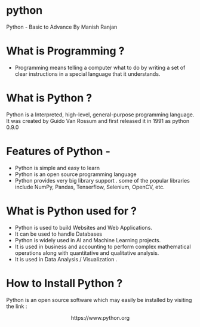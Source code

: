  # python
Python - Basic to Advance By Manish Ranjan

# What is Programming ?
- Programming means telling a computer what to do by writing a set of clear instructions in a special language that it understands.

# What is Python ?
Python is a Interpreted, high-level, general-purpose programming language. <br>
It was created by Guido Van Rossum and first released it in 1991 as python 0.9.0

# Features of Python -
- Python is simple and easy to learn <br>
- Python is an open source programming language <br>
- Python provides very big library support . some of the popular libraries include NumPy, Pandas, Tenserflow, Selenium, OpenCV, etc.

# What is Python used for ?
- Python is used to build Websites and Web Applications.
- It can be used to handle Databases
- Python is widely used in AI and Machine Learning projects.
- It is used in business and accounting to perform complex mathematical operations along with quantitative and qualitative analysis.
- It is used in Data Analysis / Visualization .

# How to Install Python ?
Python is an open source software which may easily be installed by visiting the link : <br>
<center>https://www.python.org </center>
